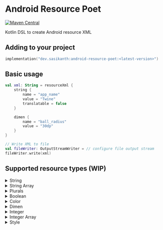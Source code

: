 # Android Resource Poet

[![Maven Central](https://maven-badges.herokuapp.com/maven-central/dev.sasikanth/android-resource-poet/badge.svg)](https://maven-badges.herokuapp.com/maven-central/dev.sasikanth/android-resource-poet)

Kotlin DSL to create Android resource XML

## Adding to your project

```kotlin
implementation("dev.sasikanth:android-resource-poet:<latest-version>")
```

## Basic usage

```kotlin
val xml: String = resourceXml {
    string {
        name = "app_name"
        value = "Twine"
        translatable = false
    }

    dimen {
        name = "ball_radius"
        value = "30dp"
    }
}

// Write XML to file
val fileWriter: OutputStreamWriter = // configure file output stream
fileWriter.write(xml)
```

## Supported resource types (WIP)

<details>
    <summary>String</summary>

```kotlin
resourceXml {
    string {
        name = "" // Required
        value = "" // Required
        translatable = false // Optional - Default true
    }
}
````
</details>

<details>
    <summary>String Array</summary>

```kotlin
resourceXml {
    stringArray {
        name = "" // Required
        items = arrayOf("") // Required
        translatable = false // Optional - Default true
    }
}
````
</details>

<details>
    <summary>Plurals</summary>

```kotlin
resourceXml {
    stringPlurals {
        name = "" // Required
        translatable = false // Optional - Default true
        item {
            quantity = "" // Required
            value = "" // Required
        }
    }
}
````
</details>

<details>
    <summary>Boolean</summary>

```kotlin
resourceXml {
    boolean {
        name = "" // Required
        value = true // Optional - Default false
    }
}
```
</details>

<details>
    <summary>Color</summary>

```kotlin
resourceXml {
    color {
        name = "" // Required
        value = "" // Required
    }
}
```
</details>

<details>
    <summary>Dimen</summary>

```kotlin
resourceXml {
    dimen {
        name = "" // Required
        value = "" // Required
    }
}
```
</details>

<details>
    <summary>Integer</summary>

```kotlin
resourceXml {
    integer {
        name = "" // Required
        value = "" // Required
    }
}
```
</details>

<details>
    <summary>Integer Array</summary>

```kotlin
resourceXml {
    integerArray {
        name = "" // Required
        values = intArrayOf() // Required
    }
}
```
</details>

<details>
    <summary>Style</summary>

```kotlin
resourceXml {
    style {
        name = "" // Required
        parent = "" // Optional - Default empty

        item {
            name = "" // Required
            value = "" // Required
        }
    }
}
```
</details>
